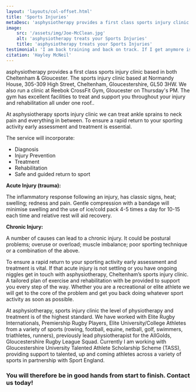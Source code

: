 ```yaml
---
layout: 'layouts/col-offset.html'
title: 'Sports Injuries'
metaDesc: 'asphysiotherapy provides a first class sports injury clinic based in both Cheltenham & Gloucester'
image:
    src: '/assets/img/Joe-McClean.jpg'
    alt: 'asphysiotherapy treats your Sports Injuries'
    title: 'asphysiotherapy treats your Sports Injuries'
testimonial: 'I am back training and back on track. If I get anymore issues I will not hesitate to book back in.'
citation: 'Hayley McNeil'
---
```

asphysiotherapy provides a first class sports injury clinic based in both Cheltenham & Gloucester. The sports injury clinic based at Normandy House, 305-309 High Street, Cheltenham, Gloucestershire, GL50 3HW. We also run a clinic at Reebok CrossFit Gym, Gloucester on Thursday's PM. The gym has excellent facilities to treat and support you throughout your injury and rehabilitation all under one roof..

At asphysiotherapy sports injury clinic we can treat ankle sprains to neck pain and everything in between.  To ensure a rapid return to your sporting activity early assessment and treatment is essential.

The service will incorporate:

- Diagnosis
- Injury Prevention
- Treatment
- Rehabilitation
- Safe and guided return to sport

**Acute Injury (trauma):**

The inflammatory response following an injury, has classic signs, heat; swelling; redness and pain.  Gentle compression with a bandage will minimise swelling and the use of ice/cold pack 4-5 times a day for 10-15 each time and relative rest will aid recovery.

**Chronic Injury:**

A number of causes can lead to a chronic injury.  It could be postural problems; overuse or overload; muscle imbalance; poor sporting technique or a combination of the above.

To ensure a rapid return to your sporting activity early assessment and treatment is vital.  If that acute injury is not settling or you have ongoing niggles get in touch with asphysiotherapy, Cheltenham’s sports injury clinic.  A tailored plan of exercise and rehabilitation with be provided to support you every step of the way.  Whether you are a recreational or elite athlete we will get to the core of the problem and get you back doing whatever sport activity as soon as possible.

At asphysiotherapy, sports injury clinic the level of physiotherapy and treatment is of the highest standard.  We have worked with Elite Rugby Internationals, Premiership Rugby Players, Elite University/College Athletes from a variety of sports (rowing, football, equine, netball, golf, swimmers, triathletes, runners), previously lead physiotherapist for the AllGolds, Gloucestershire Rugby League Squad. Currently I am working with Gloucestershire University Talented Athlete Scholarship Scheme (TASS), providing support to talented, up and coming athletes across a variety of sports in partnership with Sport England.

### You will therefore be in good hands from start to finish. Contact us today!
